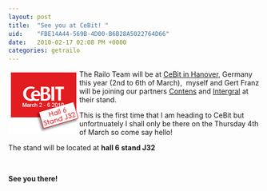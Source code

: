 ```yaml
---
layout: post
title:  "See you at CeBit! "
uid:	"FBE14A44-569B-4D00-B6B28A5022764D66"
date:   2010-02-17 02:08 PM +0000
categories: getrailo
---
```

<p><img style="float: left;" src="/blog/assets/content//ceBIT-2010.png" alt="" width="142" height="129" />The Railo Team will be at <a href="http://www.cebit.de/homepage_e">CeBit in Hanover</a>, Germany this year (2nd to 6th of March),  myself and Gert Franz will be joining our partners <a href="http://www.contens.de" target="_blank">Contens</a> and <a href="http://www.intergral.com" target="_blank">Intergral</a> at their stand.</p>
<p>This is the first time that I am heading to CeBit but unfortnuately I shall only be there on the Thursday 4th of March so come say hello! </p>
<p>The stand will be located at <strong>hall 6 stand J32</strong></p>
<p> </p>
<p><strong>See you there!<br /></strong></p>
<p> </p>
<p> </p>
<p> </p>